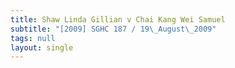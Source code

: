 ```yaml
---
title: Shaw Linda Gillian v Chai Kang Wei Samuel
subtitle: "[2009] SGHC 187 / 19\_August\_2009"
tags: null
layout: single
---
```


